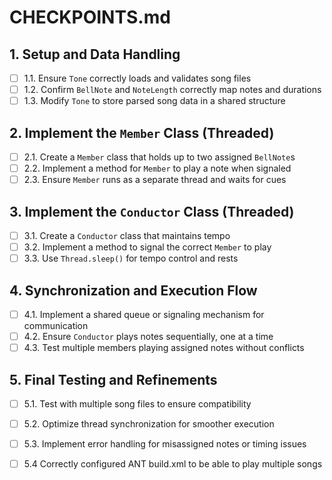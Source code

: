 # CHECKPOINTS.md

## 1. Setup and Data Handling
- [ ] 1.1. Ensure `Tone` correctly loads and validates song files
- [ ] 1.2. Confirm `BellNote` and `NoteLength` correctly map notes and durations
- [ ] 1.3. Modify `Tone` to store parsed song data in a shared structure

## 2. Implement the `Member` Class (Threaded)
- [ ] 2.1. Create a `Member` class that holds up to two assigned `BellNote`s
- [ ] 2.2. Implement a method for `Member` to play a note when signaled
- [ ] 2.3. Ensure `Member` runs as a separate thread and waits for cues

## 3. Implement the `Conductor` Class (Threaded)
- [ ] 3.1. Create a `Conductor` class that maintains tempo
- [ ] 3.2. Implement a method to signal the correct `Member` to play
- [ ] 3.3. Use `Thread.sleep()` for tempo control and rests

## 4. Synchronization and Execution Flow
- [ ] 4.1. Implement a shared queue or signaling mechanism for communication
- [ ] 4.2. Ensure `Conductor` plays notes sequentially, one at a time
- [ ] 4.3. Test multiple members playing assigned notes without conflicts

## 5. Final Testing and Refinements
- [ ] 5.1. Test with multiple song files to ensure compatibility
- [ ] 5.2. Optimize thread synchronization for smoother execution
- [ ] 5.3. Implement error handling for misassigned notes or timing issues
- [ ] 5.4  Correctly configured ANT build.xml to be able to play multiple songs 

